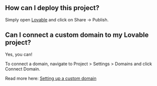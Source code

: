 

## How can I deploy this project?

Simply open [Lovable](https://lovable.dev/projects/c9eb9dfb-83a0-45cd-8dd8-62b3d1b997e2) and click on Share -> Publish.

## Can I connect a custom domain to my Lovable project?

Yes, you can!

To connect a domain, navigate to Project > Settings > Domains and click Connect Domain.

Read more here: [Setting up a custom domain](https://docs.lovable.dev/tips-tricks/custom-domain#step-by-step-guide)
